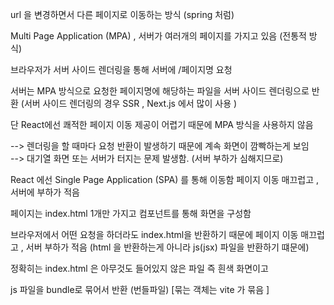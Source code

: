 url 을 변경하면서 다른 페이지로 이동하는 방식 (spring 처럼)

Multi Page Application (MPA) , 서버가 여러개의 페이지를 가지고 있음 
(전통적 방식)

브라우저가 서버 사이드 렌더링을 통해 서버에 /페이지명 요청 

서버는 MPA 방식으로 요청한 페이지명에 해당하는 파일을 서버 사이드 렌더링으로 반환 
(서버 사이드 렌더링의 경우 SSR , Next.js 에서 많이 사용 )


단 React에선 쾌적한 페이지 이동 제공이 어렵기 때문에 MPA 방식을 사용하지 않음

--> 렌더링을 할 때마다 요청 반환이 발생하기 때문에 계속 화면이 깜빡하는게 보임  
--> 대기열 화면 또는 서버가 터지는 문제 발생함. (서버 부하가 심해지므로)



React 에선 Single Page Application (SPA) 를 통해 이동함 
페이지 이동 매끄럽고 , 서버에 부하가 적음 

페이지는 index.html 1개만 가지고 컴포넌트를 통해 화면을 구성함 

브라우저에서 어떤 요청을 하더라도 index.html을 반환하기 때문에 페이지 이동 매끄럽고 , 서버 부하가 적음 
(html 을 반환하는게 아니라 js(jsx) 파일을 반환하기 떄문에)

정확히는 index.html 은 아무것도 들어있지 않은 파일 즉 흰색 화면이고 

js 파일을 bundle로 묶어서 반환 (번들파일) \[묶는 객체는 vite 가 묶음 ]